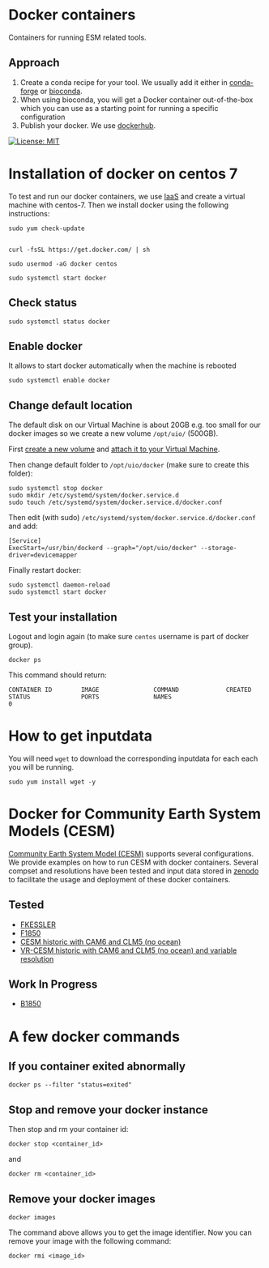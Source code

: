 # Docker containers

Containers for running ESM related tools.

## Approach

1. Create a conda recipe for your tool. We usually add it either in [conda-forge](https://conda-forge.org/) or [bioconda](https://bioconda.github.io/).
2. When using bioconda, you will get a Docker container out-of-the-box which you can use as a starting point for running a specific configuration
3. Publish your docker. We use [dockerhub](https://hub.docker.com/).

[![License: MIT](https://img.shields.io/badge/License-MIT-yellow.svg)](https://opensource.org/licenses/MIT)

# Installation of docker on centos 7

To test and run our docker containers, we use [IaaS](http://docs.uh-iaas.no/en/latest/) and create a virtual machine with centos-7. Then we install docker using the following instructions:

```
sudo yum check-update


curl -fsSL https://get.docker.com/ | sh

sudo usermod -aG docker centos

sudo systemctl start docker
```

## Check status

```
sudo systemctl status docker
```

## Enable docker 

It allows to start docker automatically when the machine is rebooted

```
sudo systemctl enable docker
```

## Change default location

The default disk on our Virtual Machine is about 20GB e.g. too small for our docker images so we create a new volume `/opt/uio/` (500GB).

First [create a new volume](http://docs.uh-iaas.no/en/latest/manage-volumes.html#create-a-volume) and [attach it to your Virtual Machine](http://docs.uh-iaas.no/en/latest/manage-volumes.html#attach-a-volume-to-a-virtual-machine).

Then change default folder to `/opt/uio/docker` (make sure to create this folder):

```
sudo systemctl stop docker
sudo mkdir /etc/systemd/system/docker.service.d
sudo touch /etc/systemd/system/docker.service.d/docker.conf 
```

Then edit (with sudo) `/etc/systemd/system/docker.service.d/docker.conf` and add:

```
[Service]
ExecStart=/usr/bin/dockerd --graph="/opt/uio/docker" --storage-driver=devicemapper
```

Finally restart docker:

```
sudo systemctl daemon-reload
sudo systemctl start docker
```
## Test your installation

Logout and login again (to make sure `centos` username is part of docker group).

```
docker ps
```
This command should return:

```
CONTAINER ID        IMAGE               COMMAND             CREATED             STATUS              PORTS               NAMES
0
```

# How to get inputdata

You will need `wget` to download the corresponding inputdata for each each you will be running.

```
sudo yum install wget -y
```

# Docker for Community Earth System Models (CESM) 

[Community Earth System Model (CESM)](http://www.cesm.ucar.edu/models/) supports several configurations. We provide examples on how to run CESM with docker containers. Several compset and resolutions have been tested and input data stored in [zenodo](https://zenodo.org/) to facilitate the usage and deployment of these docker containers.

## Tested

- [FKESSLER](https://github.com/NordicESMhub/fkessler_docker)
- [F1850](https://github.com/NordicESMhub/F1850_docker)
- [CESM historic with CAM6 and CLM5 (no ocean)](https://github.com/NordicESMhub/hc6l5_docker)
- [VR-CESM historic with CAM6 and CLM5 (no ocean) and variable resolution](https://github.com/NordicESMhub/VR-CESM_docker)

## Work In Progress

- [B1850](https://github.com/NordicESMhub/B1850_docker)

# A few docker commands

## If you container exited abnormally

```
docker ps --filter "status=exited"
```

## Stop and remove your docker instance

Then stop and rm your container id:

```
docker stop <container_id>
```

and

```
docker rm <container_id>
```

## Remove your docker images

```
docker images
```

The command above allows you to get the image identifier. Now you can remove your image with the following command:

```
docker rmi <image_id>
```


